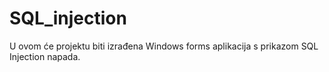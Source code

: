 # SQL_injection
U ovom će projektu biti izrađena Windows forms aplikacija s prikazom SQL Injection napada.
